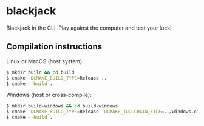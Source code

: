 # blackjack

Blackjack in the CLI. Play against the computer and test your luck!

## Compilation instructions

Linux or MacOS (host system):

```sh
$ mkdir build && cd build
$ cmake -DCMAKE_BUILD_TYPE=Release ..
$ cmake --build .
```

Windows (host or cross-compile):

```sh
$ mkdir build-windows && cd build-windows
$ cmake -DCMAKE_BUILD_TYPE=Release -DCMAKE_TOOLCHAIN_FILE=../windows.cmake ..
$ cmake --build .
```
